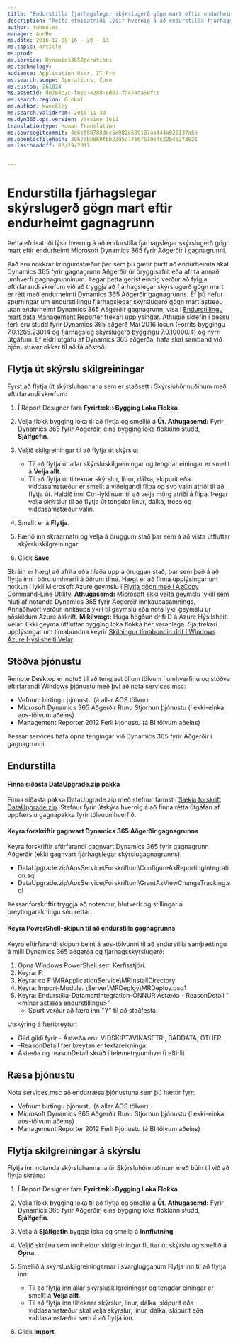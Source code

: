 ```yaml
---
title: "Endurstilla fjárhagslegar skýrslugerð gögn mart eftir endurheimt gagnagrunn"
description: "Þetta efnisatriði lýsir hvernig á að endurstilla fjárhagslegar skýrslugerð gögn mart eftir endurheimt Microsoft Dynamics 365 fyrir Aðgerðir í gagnagrunni."
author: twheeloc
manager: AnnBe
ms.date: 2016-12-08 16 - 20 - 13
ms.topic: article
ms.prod: 
ms.service: Dynamics365Operations
ms.technology: 
audience: Application User, IT Pro
ms.search.scope: Operations, Core
ms.custom: 261824
ms.assetid: d0784b2c-fe10-428d-8d07-fd474ca50fcc
ms.search.region: Global
ms.author: kweekley
ms.search.validFrom: 2016-11-30
ms.dyn365.ops.version: Version 1611
translationtype: Human Translation
ms.sourcegitcommit: 4d6cf88788dcc5e982e509137aa444a020137a5e
ms.openlocfilehash: 3967cbb869fbb23d5d7716f619e4c22b4a273921
ms.lasthandoff: 03/29/2017


---
```


# <a name="reset-the-financial-reporting-data-mart-after-restoring-a-database"></a>Endurstilla fjárhagslegar skýrslugerð gögn mart eftir endurheimt gagnagrunn

Þetta efnisatriði lýsir hvernig á að endurstilla fjárhagslegar skýrslugerð gögn mart eftir endurheimt Microsoft Dynamics 365 fyrir Aðgerðir í gagnagrunni. 

Það eru nokkrar kringumstæður þar sem þú gætir þurft að endurheimta skal Dynamics 365 fyrir gagnagrunn Aðgerðir úr öryggisafrit eða afrita annað umhverfi gagnagrunninum. Þegar þetta gerist einnig verður að fylgja eftirfarandi skrefum við að tryggja að fjárhagslegar skýrslugerð gögn mart er rétt með endurheimti Dynamics 365 Aðgerðir gagnagrunns. Ef þú hefur spurningar um endurstillingu fjárhagslegar skýrslugerð gögn mart ástæðu utan endurheimt Dynamics 365 Aðgerðir gagnagrunn, vísa í [Endurstillingu mart data Management Reporter](https://blogs.msdn.microsoft.com/dynamics_financial_reporting/2016/06/28/resetting-the-management-reporter-data-mart/) frekari upplýsingar. Athugið skrefin í þessu ferli eru studd fyrir Dynamics 365 aðgerð Maí 2016 losun (Forrits byggingu 7.0.1265.23014 og fjárhagsleg skýrslugerð byggingu 7.0.10000.4) og nýrri útgáfum. Ef eldri útgáfu af Dynamics 365 aðgerða, hafa skal samband við þjónustuver okkar til að fá aðstoð.

## <a name="export-report-definitions"></a>Flytja út skýrslu skilgreiningar
Fyrst að flytja út skýrsluhannana sem er staðsett í Skýrsluhönnuðinum með eftirfarandi skrefum:

1.  Í Report Designer fara **Fyrirtæki**&gt;**Bygging Loka Flokka**.
2.  Velja flokk bygging loka til að flytja og smellið á **Út**. **Athugasemd:** Fyrir Dynamics 365 fyrir Aðgerðir, eina bygging loka flokkinn studd, **Sjálfgefin**.
3.  Veljið skilgreiningar til að flytja út skýrslu:
    -   Til að flytja út allar skýrsluskilgreiningar og tengdar einingar er smellt á **Velja allt**.
    -   Til að flytja út tilteknar skýrslur, línur, dálka, skipurit eða víddasamstæður er smellt á viðeigandi flipa og svo valin atriði til að flytja út. Haldið inni Ctrl-lyklinum til að velja mörg atriði á flipa. Þegar velja skýrslur til að flytja út tengdar línur, dálka, trees og víddasamstæður valin.

4.  Smellt er á **Flytja**.
5.  Færið inn skráarnafn og velja á öruggum stað þar sem á að vista útfluttar skýrsluskilgreiningar.
6.  Click **Save**.

Skráin er hægt að afrita eða hlaða upp á öruggan stað, þar sem það á að flytja inn í öðru umhverfi á öðrum tíma. Hægt er að finna upplýsingar um notkun í lykil Microsoft Azure geymslu í [Flytja gögn með í AzCopy Command-Line Utility](https://docs.microsoft.com/en-gb/azure/storage/storage-use-azcopy). **Athugasemd:** Microsoft ekki veita geymslu lykill sem hluti af notanda Dynamics 365 fyrir Aðgerðir innkaupasamnings. Annaðhvort verður innkaupalykill til geymslu eða nota lykil geymslu úr aðskildum Azure áskrift. **Mikilvægt:** Huga hegðun drifi D á Azure Hýsilsheiti Vélar. Ekki geyma útfluttar bygging loka flokka hér varanlega. Sjá frekari upplýsingar um tímabundna keyrir [Skilningur tímabundin drif í Windows Azure Hýsilsheiti Vélar](https://blogs.msdn.microsoft.com/mast/2013/12/06/understanding-the-temporary-drive-on-windows-azure-virtual-machines/).

## <a name="stop-services"></a>Stöðva þjónustu
Remote Desktop er notuð til að tengjast öllum tölvum í umhverfinu og stöðva eftirfarandi Windows þjónustu með því að nota services.msc:

-   Vefnum birtingu þjónustu (á allar AOS tölvur)
-   Microsoft Dynamics 365 Aðgerðir Runu Stjórnun þjónustu (í ekki-einka aos-tölvum aðeins)
-   Management Reporter 2012 Ferli Þjónustu (á BI tölvum aðeins)

Þessar services hafa opna tengingar við Dynamics 365 fyrir Aðgerðir í gagnagrunni.

## <a name="reset"></a>Endurstilla
#### <a name="locate-the-latest-dataupgradezip-package"></a>Finna síðasta DataUpgrade.zip pakka

Finna síðasta pakka DataUpgrade.zip með stefnur fannst í [Sækja forskrift DataUpgrade.zip](..\migration-upgrade\upgrade-data-to-latest-update.md). Stefnur fyrir útskýra hvernig á að finna rétta útgáfan af uppfærslu gagnapakka fyrir tölvuumhverfið.

#### <a name="execute-scripts-against-dynamics-365-for-operations-database"></a>Keyra forskriftir gagnvart Dynamics 365 Aðgerðir gagnagrunns

Keyra forskriftir eftirfarandi gagnvart Dynamics 365 fyrir gagnagrunn Aðgerðir (ekki gagnvart fjárhagslegar skýrslugagnagrunns).

-   DataUpgrade.zip\\AosService\\Forskriftum\\ConfigureAxReportingIntegration.sql
-   DataUpgrade.zip\\AosService\\Forskriftum\\GrantAzViewChangeTracking.sql

Þessar forskriftir tryggja að notendur, hlutverk og stillingar á breytingarakningu séu réttar.

#### <a name="execute-powershell-command-to-reset-database"></a>Keyra PowerShell-skipun til að endurstilla gagnagrunns

Keyra eftirfarandi skipun beint á aos-tölvunni til að endurstilla samþættingu á milli Dynamics 365 aðgerða og fjárhagsskýrslugerð:

1.  Opna Windows PowerShell sem Kerfisstjóri.
2.  Keyra: F:
3.  Keyra: cd F:\\MRApplicationService\\MRInstallDirectory
4.  Keyra: Import-Module. \\Server\\MRDeploy\\MRDeploy.psd1
5.  Keyra: Endurstilla-DatamartIntegration-ÖNNUR Ástæða - ReasonDetail "&lt;mínar ástæða endurstillingu&gt;"
    -   Spurt verður að færa inn "Y" til að staðfesta.

Útskýring á færibreytur:

-   Gild gildi fyrir - Ástæða eru: VIÐSKIPTAVINASETRI, BADDATA, OTHER.
-   -ReasonDetail færibreytan er textareikninga.
-   Ástæða og reasonDetail skráð í telemetry/umhverfi eftirlit.

## <a name="start-services"></a>Ræsa þjónustu
Nota services.msc að endurræsa þjónustuna sem þú hættir fyrr:

-   Vefnum birtingu þjónustu (á allar AOS tölvur)
-   Microsoft Dynamics 365 Aðgerðir Runu Stjórnun þjónustu (í ekki-einka aos-tölvum aðeins)
-   Management Reporter 2012 Ferli Þjónustu (á BI tölvum aðeins)

## <a name="import-report-definitions"></a>Flytja skilgreiningar á skýrslu
Flytja inn notanda skýrsluhannana úr Skýrsluhönnuðinum með búin til við að flytja skrána:

1.  Í Report Designer fara **Fyrirtæki**&gt;**Bygging Loka Flokka**.
2.  Velja flokk bygging loka til að flytja og smellið á **Út**. **Athugasemd:** Fyrir Dynamics 365 fyrir Aðgerðir, eina bygging loka flokkinn studd, **Sjálfgefin**.
3.  Velja á **Sjálfgefin** byggja loka og smella á **Innflutning**.
4.  Veljið skrána sem inniheldur skilgreiningar fluttar út skýrslu og smellið á **Opna**.
5.  Smellið á skýrsluskilgreiningarnar í svarglugganum Flytja inn til að flytja inn:
    -   Til að flytja inn allar skýrsluskilgreiningar og tengdar einingar er smellt á **Velja allt**.
    -   Til að flytja inn tilteknar skýrslur, línur, dálka, skipurit eða víddasamstæður skal velja skýrslur, línur, dálka, skipurit eða víddasamstæður sem á að flytja inn.

6.  Click **Import**.



